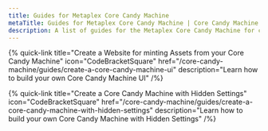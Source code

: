 ```yaml
---
title: Guides for Metaplex Core Candy Machine
metaTitle: Guides for Metaplex Core Candy Machine | Core Candy Machine
description: A list of guides for the Metaplex Core Candy Machine for creating Core based NFT collections on Solana.
---
```


{% quick-link title="Create a Website for minting Assets from your Core Candy Machine" icon="CodeBracketSquare" href="/core-candy-machine/guides/create-a-core-candy-machine-ui" description="Learn how to build your own Core Candy Machine UI" /%}

{% quick-link title="Create a Core Candy Machine with Hidden Settings" icon="CodeBracketSquare" href="/core-candy-machine/guides/create-a-core-candy-machine-with-hidden-settings" description="Learn how to build your own Core Candy Machine with Hidden Settings" /%}